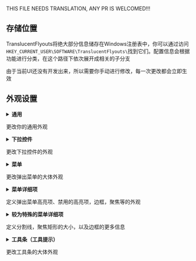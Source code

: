 THIS FILE NEEDS TRANSLATION, ANY PR IS WELCOMED!!!
## 存储位置
TranslucentFlyouts将绝大部分信息储存在Windows注册表中，你可以通过访问```HKEY_CURRENT_USER\SOFTWARE\TranslucentFlyouts\```找到它们。配置信息会根据功能进行分类，在这个路径下依次展开成相关的子分支

由于当前UI还没有开发出来，所以需要你手动进行修改，每一次更改都会立即生效

## 外观设置
<details><summary><b>通用</b></summary>

### 
路径：```HKEY_CURRENT_USER\SOFTWARE\TranslucentFlyouts```  
> 注意：**如果```Menu```或```DropDown```下存在同名值，则会优先读取子分支的值，忽略该部分**  

以下为可被接受的值  

```EffectType```
```ini
# DWORD(32)值，控制效果类型，范围为0~7
# 0，禁用任何效果
# 1，透明，背景没有模糊等效果
# 2，纯色，不透明度将会被忽略
# 3，模糊，又称Aero
# 4，经典亚克力模糊
# 5，现代亚克力模糊，Windows 10表现同上，仅Windows 11可用
# ======= 以下的值仅Windows 11可用 ========
# 6，Acrylic，叠加色和不透明度会被忽略，由系统自动决定
# 7，Mica，叠加色和不透明度会被忽略，由系统自动决定，不推荐，看起来很丑
# 8，MicaAlt，叠加色和不透明度会被忽略，由系统自动决定，相比于Mica透明度更高，不推荐，也是看起来很丑
```
```EnableDropShadow```
```ini
# DWORD(32)值，控制是否启用阴影，设为1启用，0则禁用，推荐启用
```
```DarkMode_GradientColor```
```ini
# DWORD(32)值，控制暗模式下的叠加色（RGB）
```
```LightMode_GradientColor```
```ini
# DWORD(32)值，控制亮模式下的叠加色（RGB）
```
```DarkMode_Opacity```
```ini
# DWORD(32)值，控制暗模式下的不透明度（RGB）
```
```LightMode_Opacity```
```ini
# DWORD(32)值，控制亮模式下的不透明度（RGB）
```
```Disabled```
```ini
# DWORD(32)值，控制是否禁用
```
</details>

更改你的通用外观
<details><summary><b>下拉控件</b></summary>

### 
路径：```HKEY_CURRENT_USER\SOFTWARE\TranslucentFlyouts\DropDown```  
以下为可被接受的值  

详见于```通用```
</details>

更改下拉控件的外观

<details><summary><b>菜单</b></summary>

### 
路径：```HKEY_CURRENT_USER\SOFTWARE\TranslucentFlyouts\Menu```  
以下为可被接受的值  

```NoSystemOutline```
```ini
# DWORD(32)值，控制是否去除系统绘制的边界矩形，设为1移除，0则不去除
# 设为1后，你可以自定义圆角类型(Windows 11)，改变甚至移除边框颜色(Windows 11)，
# 以及边界矩形的颜色(Windows 10/11)
```
```EnableImmersiveStyle```
```ini
# DWORD(32)值，控制是否使用现代化的菜单外观，设为1启用，0则禁用（默认情况下启用）
# 在Windows 10上，外观将尽可能与桌面右键的上下文菜单一致
# 在Windows 11上，用户不应该更改此值
```
```EnableCustomRendering```
```ini
# DWORD(32)值，控制是否使用自定义渲染，设为1启用，0则禁用（默认情况下禁用）
# 默认情况下使用主题位图和Theme API进行渲染，但有时候你可能觉得系统默认的主题太丑了
# 启用该项后，TranslucentFlyouts将采用Direct2D进行渲染，
# 这时候，你不仅可以自定义颜色和不透明度，还可以获得性能上的大大提升
# 在Windows 11上，用户可以更改此值以兼容StartAllBack
```

其余内容详见于```通用```
</details>

更改弹出菜单的大体外观

<details><summary><b>菜单详细项</b></summary>

### 
路径：```HKEY_CURRENT_USER\SOFTWARE\TranslucentFlyouts\Menu\*```  
> ```*```有```Hot、DisabledHot、Focusing(仅Windows 11)、Border、Separator```  

以下为可被接受的值  

```DarkMode_GradientColor```
```ini
# DWORD(32)值，控制暗模式下的叠加色（RGB）
# Border分支下该值是边框颜色，其余分支仅在启用EnableCustomRendering后使用
```
```LightMode_GradientColor```
```ini
# DWORD(32)值，控制亮模式下的叠加色（RGB）
# Border分支下该值是边框颜色，其余分支仅在启用EnableCustomRendering后使用
```
```DarkMode_Opacity```
```ini
# DWORD(32)值，控制暗模式下的不透明度（RGB）
# Windows 11中，Border分支下该值不可用，其余分支仅在启用EnableCustomRendering后使用
```
```LightMode_Opacity```
```ini
# DWORD(32)值，控制亮模式下的不透明度（RGB）
# Windows 11中，Border分支下该值不可用，其余分支仅在启用EnableCustomRendering后使用
```
```Disabled```
```ini
# DWORD(32)值，控制是否禁用该部分的自定义渲染
# 例如你不希望分割线被自定义渲染接管，你可以将Separator下的此值设为1
# Border分支无视该值
```
```CornerRadius```
```ini
# DWORD(32)值，控制圆角半径大小，推荐为8
# 仅在启用EnableCustomRendering后使用
```
```EnableThemeColorization```
```ini
# DWORD(32)值，控制是否用当前主题色填充叠加色和不透明度
# 仅在启用EnableCustomRendering后使用
```
</details>

定义弹出菜单高亮项、禁用的高亮项，边框，聚焦等的外观  

<details><summary><b>较为特殊的菜单详细项</b></summary>

### 分割线
路径：```HKEY_CURRENT_USER\SOFTWARE\TranslucentFlyouts\Menu\Separator```  

以下为可被接受的值  

```SeparatorWidth```
```ini
# DWORD(32)值，控制分割线的粗细
# 该值的用法和名称可能会在未来被改变、删除，请尽量不要使用它
```

### 边框
路径：```HKEY_CURRENT_USER\SOFTWARE\TranslucentFlyouts\Menu\Border```  
由于历史遗留原因，Windows 11有两种边框，第一种边框Windows 10也有，通常来讲你只会看到第二种边框，并且它无法设置不透明度，为了设置的通用性，TranslucentFlyouts会同时更改两种边框的外观

以下为可被接受的值  

```NoBorderColor```
```ini
# DWORD(32)值，控制是否禁用边框颜色，设为1禁用，0为默认选项
# 启用后颜色和不透明度将会被忽略
# 仅适用于Windows 11
```
```CornerType```
```ini
# DWORD(32)值，控制边角类型
# 0，保持默认，使用小圆角
# 1，直角
# 2，大圆角
# 3，小圆角
# 仅适用于Windows 11
```

### 聚焦项
路径：```HKEY_CURRENT_USER\SOFTWARE\TranslucentFlyouts\Menu\Focusing```  
在Windows 11上通过按下键盘的↓↑触发，Windows 10不可用

以下为可被接受的值  

```FocusingWidth```
```ini
# DWORD(32)值，控制聚焦矩形的线宽
# 该值的用法和名称可能会在未来被改变、删除，请尽量不要使用它
```

</details>

定义分割线，聚焦矩形的大小，以及边框的更多信息

<details><summary><b>工具条（工具提示）</b></summary>

### 
路径：```HKEY_CURRENT_USER\SOFTWARE\TranslucentFlyouts\Tooltip```  
以下为可被接受的值  

**即将到来！**  
**COMING SOON!**
</details>

更改工具条的大体外观
